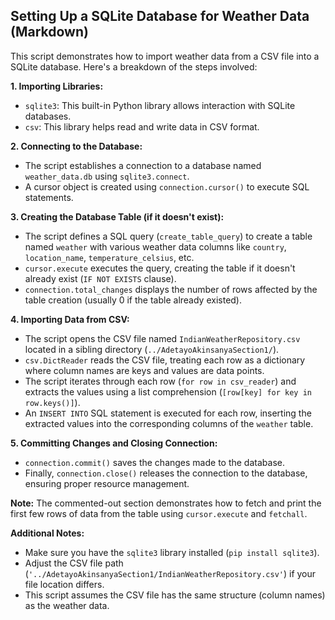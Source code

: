 ## Setting Up a SQLite Database for Weather Data (Markdown)

This script demonstrates how to import weather data from a CSV file into a SQLite database. Here's a breakdown of the steps involved:

**1. Importing Libraries:**

- `sqlite3`: This built-in Python library allows interaction with SQLite databases.
- `csv`: This library helps read and write data in CSV format.

**2. Connecting to the Database:**

- The script establishes a connection to a database named `weather_data.db` using `sqlite3.connect`.
- A cursor object is created using `connection.cursor()` to execute SQL statements.

**3. Creating the Database Table (if it doesn't exist):**

- The script defines a SQL query (`create_table_query`) to create a table named `weather` with various weather data columns like `country`, `location_name`, `temperature_celsius`, etc.
- `cursor.execute` executes the query, creating the table if it doesn't already exist (`IF NOT EXISTS` clause).
- `connection.total_changes` displays the number of rows affected by the table creation (usually 0 if the table already existed).

**4. Importing Data from CSV:**

- The script opens the CSV file named `IndianWeatherRepository.csv` located in a sibling directory (`../AdetayoAkinsanyaSection1/`).
- `csv.DictReader` reads the CSV file, treating each row as a dictionary where column names are keys and values are data points.
- The script iterates through each row (`for row in csv_reader`) and extracts the values using a list comprehension (`[row[key] for key in row.keys()]`).
- An `INSERT INTO` SQL statement is executed for each row, inserting the extracted values into the corresponding columns of the `weather` table.

**5. Committing Changes and Closing Connection:**

- `connection.commit()` saves the changes made to the database.
- Finally, `connection.close()` releases the connection to the database, ensuring proper resource management.

**Note:** The commented-out section demonstrates how to fetch and print the first few rows of data from the table using `cursor.execute` and `fetchall`.

**Additional Notes:**

- Make sure you have the `sqlite3` library installed (`pip install sqlite3`).
- Adjust the CSV file path (`'../AdetayoAkinsanyaSection1/IndianWeatherRepository.csv'`) if your file location differs.
- This script assumes the CSV file has the same structure (column names) as the weather data.
